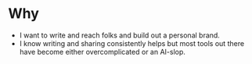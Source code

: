# Why

- I want to write and reach folks and build out a personal brand.
- I know writing and sharing consistently helps but most tools out there have become either overcomplicated or an AI-slop.

